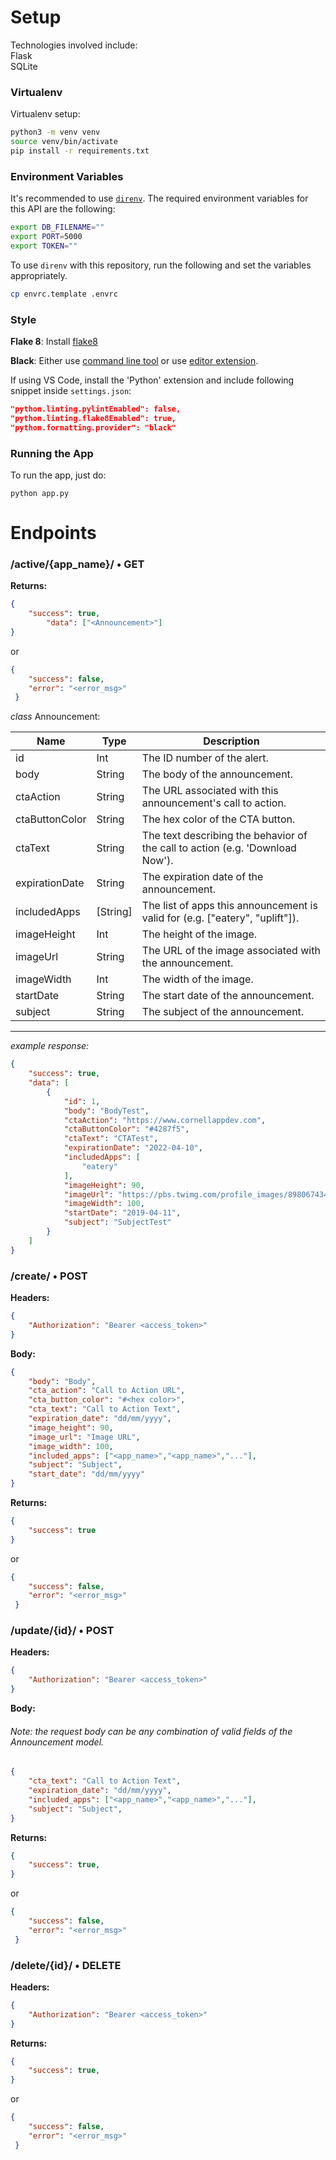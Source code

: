 # Setup
Technologies involved include:  
Flask  
SQLite  
### Virtualenv

Virtualenv setup:

```bash
python3 -m venv venv
source venv/bin/activate
pip install -r requirements.txt
```

### Environment Variables
It's recommended to use [`direnv`](https://direnv.net).
The required environment variables for this API are the following:
```bash
export DB_FILENAME=""
export PORT=5000
export TOKEN=""
```

To use `direnv` with this repository, run the following and set the variables appropriately.

```bash
cp envrc.template .envrc
```

### Style
**Flake 8**: Install [flake8](http://flake8.pycqa.org/en/latest/)

**Black**: Either use [command line tool](https://black.readthedocs.io/en/stable/installation_and_usage.html) or use [editor extension](https://black.readthedocs.io/en/stable/editor_integration.html). 

If using VS Code, install the 'Python' extension and include following snippet inside `settings.json`:
```  json
"python.linting.pylintEnabled": false,
"python.linting.flake8Enabled": true,
"python.formatting.provider": "black"
```

### Running the App  
To run the app, just do:

```
python app.py
```


# Endpoints
### /active/{app_name}/ • GET  
**Returns:**  
```json
{
	"success": true, 
    	"data": ["<Announcement>"]
}  
```
or  
```json
{
	"success": false,
 	"error": "<error_msg>"
 }  
```
*class* Announcement:

| **Name**        | **Type**                                       | **Description**                                                                                                                                                                                 |
| --------------- | ---------------------------------------------- | ----------------------------------------------------------------------------------------------------------------------------------------------------------------------------------------------- |
| id              | Int                                            | The ID number of the alert.                                                                                                                                                                     |
| body         | String                                         | The body of the announcement.                                                                                                                                                                       |
| ctaAction        | String                                         | The URL associated with this announcement's call to action.                                                           |
| ctaButtonColor   | String                                         | The hex color of the CTA button.                                                           |
| ctaText          | String                                         | The text describing the behavior of the call to action (e.g. 'Download Now').                                                                            |
| expirationDate        | String                                         | The expiration date of the announcement.                                                                  |
| includedApps          | [String]                                         | The list of apps this announcement is valid for (e.g. ["eatery", "uplift"]).                                                                  |
| imageHeight           | Int                                            | The height of the image.                                                                                                                                                                     |
| imageUrl        | String                                            | The URL of the image associated with the announcement.                                                                                                    |
| imageWidth            | Int                                            | The width of the image.                                                                                                                                                                     |
| startDate      | String                                         | The start date of the announcement\. |
| subject          | String                                          | The subject of the announcement.                                                                                                                                                                                                                                       |
----------
*example response:*
```json
{
    "success": true,
    "data": [
        {
            "id": 1,
            "body": "BodyTest",
            "ctaAction": "https://www.cornellappdev.com",
            "ctaButtonColor": "#4287f5",
            "ctaText": "CTATest",
            "expirationDate": "2022-04-10",
            "includedApps": [
                "eatery"
            ],
            "imageHeight": 90,
            "imageUrl": "https://pbs.twimg.com/profile_images/898067434107682816/TyrkP8wz_400x400.jpg",
            "imageWidth": 100,
            "startDate": "2019-04-11",
            "subject": "SubjectTest"
        }
    ]
}
```



### /create/ • POST  
**Headers:** 
```json
{
	"Authorization": "Bearer <access_token>"
}
```
**Body:**  
```json
{
	"body": "Body",
	"cta_action": "Call to Action URL",
	"cta_button_color": "#<hex color>",
	"cta_text": "Call to Action Text",
	"expiration_date": "dd/mm/yyyy",
	"image_height": 90,
	"image_url": "Image URL",
	"image_width": 100,
	"included_apps": ["<app_name>","<app_name>","..."],
	"subject": "Subject",
	"start_date": "dd/mm/yyyy"
} 

```
**Returns:**
```json
{
	"success": true
} 
```
or  
```json
{
	"success": false,
 	"error": "<error_msg>"
 }  
```

### /update/{id}/ • POST     
**Headers:** 
```json
{
	"Authorization": "Bearer <access_token>"
}
```

**Body:**  
###### Note: the request body can be any combination of valid fields of the Announcement model.
```json
{
	"cta_text": "Call to Action Text",
	"expiration_date": "dd/mm/yyyy",
	"included_apps": ["<app_name>","<app_name>","..."],
	"subject": "Subject",
} 

```
**Returns:**
```json
{
	"success": true,
} 
```
or  
```json
{
	"success": false,
 	"error": "<error_msg>"
 }  
```

### /delete/{id}/ • DELETE  
**Headers:** 
```json
{
	"Authorization": "Bearer <access_token>"
}
```
**Returns:**
```json
{
	"success": true,
} 
```
or  
```json
{
	"success": false,
 	"error": "<error_msg>"
 }  
```
